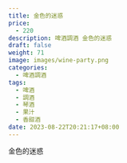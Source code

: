 ```yaml
---
title: 金色的迷惑
price:
  - 220
description: 啤酒調酒 金色的迷惑
draft: false
weight: 71
image: images/wine-party.png
categories:
  - 啤酒調酒
tags:
  - 啤酒
  - 調酒
  - 琴酒
  - 果汁
  - 香甜酒
date: 2023-08-22T20:21:17+08:00
---
```


 金色的迷惑
